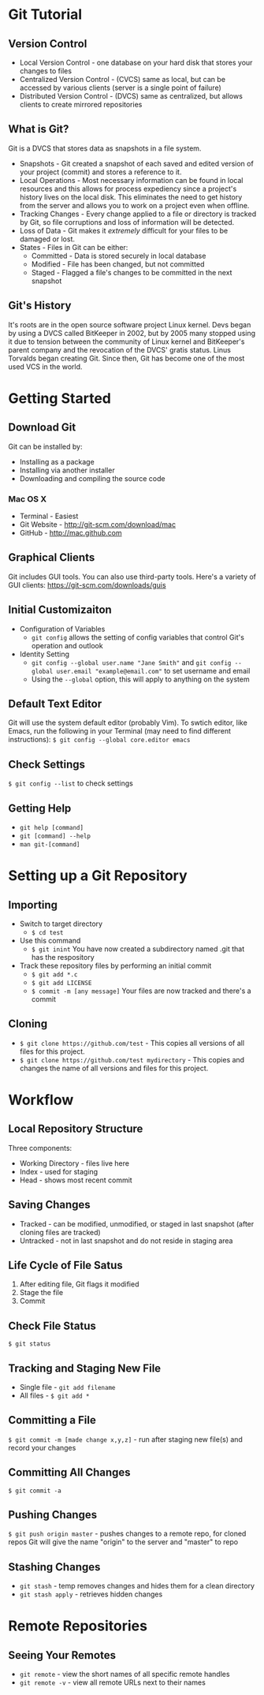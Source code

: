 # Git Tutorial

## Version Control
* Local Version Control - one database on your hard disk that stores your changes to files
* Centralized Version Control - (CVCS) same as local, but can be accessed by various clients (server is a single point of failure)
* Distributed Version Control - (DVCS) same as centralized, but allows clients to create mirrored repositories

## What is Git?
Git is a DVCS that stores data as snapshots in a file system. 
* Snapshots - Git created a snapshot of each saved and edited version of your project (commit) and stores a reference to it. 
* Local Operations - Most necessary information can be found in local resources and this allows for process expediency since a project's history lives on the local disk. This eliminates the need to get history from the server and allows you to work on a project even when offline.
* Tracking Changes - Every change applied to a file or directory is tracked by Git, so file corruptions and loss of information will be detected.
* Loss of Data - Git makes it *extremely* difficult for your files to be damaged or lost.
* States - Files in Git can be either:
  * Committed - Data is stored securely in local database
  * Modified - File has been changed, but not committed
  * Staged - Flagged a file's changes to be committed in the next snapshot

## Git's History
It's roots are in the open source software project Linux kernel. Devs began by using a DVCS called BitKeeper in 2002, but by 2005 many stopped using it due to tension between the community of Linux kernel and BitKeeper's parent company and the revocation of the DVCS' gratis status. Linus Torvalds began creating Git. Since then, Git has become one of the most used VCS in the world.

# Getting Started

## Download Git
Git can be installed by:
* Installing as a package
* Installing via another installer
* Downloading and compiling the source code

### Mac OS X
* Terminal - Easiest 
* Git Website - http://git-scm.com/download/mac
* GitHub - http://mac.github.com

## Graphical Clients
Git includes GUI tools. You can also use third-party tools. Here's a variety of GUI clients: https://git-scm.com/downloads/guis

## Initial Customizaiton
* Configuration of Variables
  * `git config` allows the setting of config variables that control Git's operation and outlook
* Identity Setting
  * `git config --global user.name "Jane Smith"`  and  `git config --global user.email "example@email.com"` to set username and email
  * Using the `--global` option, this will apply to anything on the system

## Default Text Editor
Git will use the system default editor (probably Vim). To swtich editor, like Emacs, run the following in your Terminal (may need to find different instructions): `$ git config --global core.editor emacs`

## Check Settings
`$ git config --list` to check settings

## Getting Help
* `git help [command]`
* `git [command] --help`
* `man git-[command]`

# Setting up a Git Repository

## Importing
* Switch to target directory
  * `$ cd test`
* Use this command
  * `$ git inint`
You have now created a subdirectory named .git that has the respository
* Track these repository files by performing an initial commit
  * `$ git add *.c`
  * `$ git add LICENSE`
  * `$ commit -m [any message]`
Your files are now tracked and there's a commit

## Cloning
* `$ git clone https://github.com/test` - This copies all versions of all files for this project. 
* `$ git clone https://github.com/test mydirectory` - This copies and changes the name of all versions and files for this project.

# Workflow

## Local Repository Structure
Three components:
* Working Directory - files live here
* Index - used for staging
* Head - shows most recent commit

## Saving Changes
* Tracked - can be modified, unmodified, or staged in last snapshot (after cloning files are tracked)
* Untracked - not in last snapshot and do not reside in staging area

## Life Cycle of File Satus
1. After editing file, Git flags it modified
2. Stage the file
3. Commit

## Check File Status
`$ git status`

## Tracking and Staging New File
* Single file - `git add filename`
* All files - `$ git add *`

## Committing a File
`$ git commit -m [made change x,y,z]` - run after staging new file(s) and record your changes

## Committing All Changes
`$ git commit -a`

## Pushing Changes
`$ git push origin master` - pushes changes to a remote repo, for cloned repos Git will give the name "origin" to the server and "master" to repo

## Stashing Changes
* `git stash` - temp removes changes and hides them for a clean directory
* `git stash apply` - retrieves hidden changes

# Remote Repositories

## Seeing Your Remotes
* `git remote` - view the short names of all specific remote handles
* `git remote -v` - view all remote URLs next to their names

